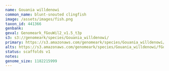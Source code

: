 ```yaml
---
name: Gouania willdenowi
common_name: blunt-snouted clingfish
image: /assets/images/fish.png
taxon_id: 441366
genbank:
geval: Genomeark_fGouWil2_v1.5_t3p
s3: s3://genomeark/species/Gouania_willdenowi/
primary: https://s3.amazonaws.com/genomeark/species/Gouania_willdenowi/fGouWil2/assembly_v1.5/fGouWil2_v1.5.p.fasta.gz
alts: https://s3.amazonaws.com/genomeark/species/Gouania_willdenowi/fGouWil2/assembly_v1.5/fGouWil2_v1.5.h.fasta.gz
status: scaffolds v1
notes:
genome_size: 1182215999
---
```

